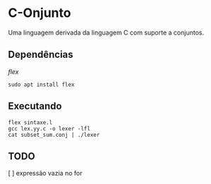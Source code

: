 # C-Onjunto
Uma linguagem derivada da linguagem C com suporte a conjuntos.

## Dependências

*flex*

```
sudo apt install flex
```

## Executando

```
flex sintaxe.l
gcc lex.yy.c -o lexer -lfl
cat subset_sum.conj | ./lexer
```

## TODO

[ ] expressão vazia no for
